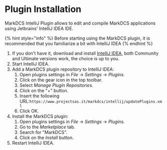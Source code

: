 # Plugin Installation

MarkDCS IntelliJ Plugin allows to edit and compile MarkDCS applications using Jetbrains' IntelliJ IDEA IDE.

{% hint style="info" %}
Before starting using the MarkDCS plugin, it is recommended that you familiarize a bit with IntelliJ IDEA
{% endhint %}

1. If you don't have it, download and install [IntelliJ IDEA](https://www.jetbrains.com/idea/), both Community and Ultimate versions work, the choice is up to you.
2. Start IntelliJ IDEA.
3. Add a MarkDCS plugin repository to IntelliJ IDEA:
   1. Open plugins settings in _File_ → _Settings_ → _Plugins._
   2. Click on the gear icon in the top toolbar.
   3. Select _Manage Plugin Repositories._
   4. Click on the "+" button.
   5. Insert the following URL:`https://www.projectsas.it/markdcs/intellij/updatePlugins.xml`
   6. Click OK.
4. Install the MarkDCS plugin:
   1. Open plugins settings in _File_ → _Settings_ → _Plugins._
   2. Go to the _Marketplace_ tab.
   3. Search for "MarkDCS".
   4. Click on the _Install_ button.
5. Restart IntelliJ IDEA.

